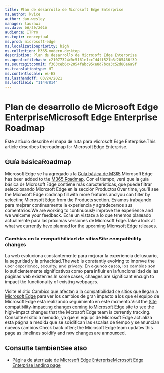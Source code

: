 ```yaml
---
title: Plan de desarrollo de Microsoft Edge Enterprise
ms.author: kvice
author: dan-wesley
manager: laurawi
ms.date: 06/29/2020
audience: ITPro
ms.topic: conceptual
ms.prod: microsoft-edge
ms.localizationpriority: high
ms.collection: M365-modern-desktop
description: Plan de desarrollo de Microsoft Edge Enterprise
ms.openlocfilehash: c21077324d0c5161e1cc7d4ff521b3f205466f39
ms.sourcegitcommit: f363ceb6c42054fabc95ce8d7bca3c52d80e6a9f
ms.translationtype: HT
ms.contentlocale: es-ES
ms.lasthandoff: 03/24/2021
ms.locfileid: "11447814"
---
```

# <a name="microsoft-edge-enterprise-roadmap"></a><span data-ttu-id="ac74a-103">Plan de desarrollo de Microsoft Edge Enterprise</span><span class="sxs-lookup"><span data-stu-id="ac74a-103">Microsoft Edge Enterprise Roadmap</span></span>

<span data-ttu-id="ac74a-104">Este artículo describe el mapa de ruta para Microsoft Edge Enterprise.</span><span class="sxs-lookup"><span data-stu-id="ac74a-104">This article describes the roadmap for Microsoft Edge Enterprise.</span></span>

## <a name="roadmap"></a><span data-ttu-id="ac74a-105">Guía básica</span><span class="sxs-lookup"><span data-stu-id="ac74a-105">Roadmap</span></span>

<span data-ttu-id="ac74a-106">Microsoft Edge se ha agregado a la [Guía básica de M365](https://www.microsoft.com/microsoft-365/roadmap?filters=&searchterms=Microsoft%2CEdge).</span><span class="sxs-lookup"><span data-stu-id="ac74a-106">Microsoft Edge has been added to the [M365 Roadmap](https://www.microsoft.com/microsoft-365/roadmap?filters=&searchterms=Microsoft%2CEdge).</span></span> <span data-ttu-id="ac74a-107">Con el tiempo, verá que la guía básica de Microsoft Edge contiene más características, que puede filtrar seleccionando Microsoft Edge en la sección Productos.</span><span class="sxs-lookup"><span data-stu-id="ac74a-107">Over time, you'll see the Microsoft Edge roadmap fill with more features and you can filter by selecting Microsoft Edge from the Products section.</span></span> <span data-ttu-id="ac74a-108">Estamos trabajando para mejorar continuamente la experiencia y agradecemos sus comentarios.</span><span class="sxs-lookup"><span data-stu-id="ac74a-108">We are working to continuously improve the experience and we welcome your feedback.</span></span> <span data-ttu-id="ac74a-109">Eche un vistazo a lo que tenemos planeado actualmente para las próximas versiones de Microsoft Edge.</span><span class="sxs-lookup"><span data-stu-id="ac74a-109">Take a look at what we currently have planned for the upcoming Microsoft Edge releases.</span></span> 

### <a name="site-compatibility-changes"></a><span data-ttu-id="ac74a-110">Cambios en la compatibilidad de sitios</span><span class="sxs-lookup"><span data-stu-id="ac74a-110">Site compatibility changes</span></span>

<span data-ttu-id="ac74a-111">La web evoluciona constantemente para mejorar la experiencia del usuario, la seguridad y la privacidad.</span><span class="sxs-lookup"><span data-stu-id="ac74a-111">The web is constantly evolving to improve the user experience, security, and privacy.</span></span> <span data-ttu-id="ac74a-112">En algunos casos, los cambios son lo suficientemente significativos como para influir en la funcionalidad de las páginas web existentes.</span><span class="sxs-lookup"><span data-stu-id="ac74a-112">In some cases, changes are significant enough to impact the functionality of existing webpages.</span></span>

<span data-ttu-id="ac74a-113">Visite el sitio [Cambios que afectan a la compatibilidad de sitios que llegan a Microsoft Edge](/microsoft-edge/web-platform/site-impacting-changes) para ver los cambios de gran impacto a los que el equipo de Microsoft Edge está realizando seguimiento en este momento.</span><span class="sxs-lookup"><span data-stu-id="ac74a-113">Visit the [Site compatibility-impacting changes coming to Microsoft Edge](/microsoft-edge/web-platform/site-impacting-changes) site to see the high-impact changes that the Microsoft Edge team is currently tracking.</span></span> <span data-ttu-id="ac74a-114">Consulte el sitio a menudo, ya que el equipo de Microsoft Edge actualiza esta página a medida que se solidifican las escalas de tiempo y se anuncian nuevos cambios.</span><span class="sxs-lookup"><span data-stu-id="ac74a-114">Check back often; the Microsoft Edge team updates this page as timelines solidify and new changes are announced.</span></span>

## <a name="see-also"></a><span data-ttu-id="ac74a-115">Consulte también</span><span class="sxs-lookup"><span data-stu-id="ac74a-115">See also</span></span>

- [<span data-ttu-id="ac74a-116">Página de aterrizaje de Microsoft Edge Enterprise</span><span class="sxs-lookup"><span data-stu-id="ac74a-116">Microsoft Edge Enterprise landing page</span></span>](https://aka.ms/EdgeEnterprise)